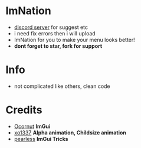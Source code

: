 # ImNation
- [discord server](https://discord.gg/t4MvGyMSM3) for suggest etc
- i need fix errors then i will upload 
- ImNation for you to make your menu looks better!
- **dont forget to star, fork for support**

# Info
- not complicated like others, clean code 

# Credits
- [Ocornut](https://github.com/Ocornut) **ImGui**
- [xo1337](https://github.com/xo1337) **Alpha animation, Childsize animation**
- [pearless](https://github.com/pearless) **ImGui Tricks**
